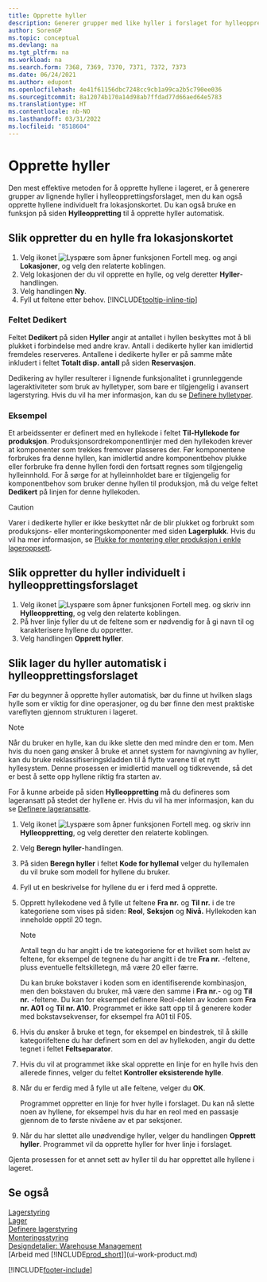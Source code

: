 ```yaml
---
title: Opprette hyller
description: Generer grupper med like hyller i forslaget for hylleoppretting, opprett hyller enkeltvis på lokasjonskortet eller automatisk i forslaget for hylleoppretting.
author: SorenGP
ms.topic: conceptual
ms.devlang: na
ms.tgt_pltfrm: na
ms.workload: na
ms.search.form: 7368, 7369, 7370, 7371, 7372, 7373
ms.date: 06/24/2021
ms.author: edupont
ms.openlocfilehash: 4e41f61156dbc7248cc9cb1a99ca2b5c790ee036
ms.sourcegitcommit: 8a12074b170a14d98ab7ffdad77d66aed64e5783
ms.translationtype: HT
ms.contentlocale: nb-NO
ms.lasthandoff: 03/31/2022
ms.locfileid: "8518604"
---
```

# <a name="create-bins"></a>Opprette hyller

Den mest effektive metoden for å opprette hyllene i lageret, er å generere grupper av lignende hyller i hylleopprettingsforslaget, men du kan også opprette hyllene individuelt fra lokasjonskortet. Du kan også bruke en funksjon på siden **Hylleoppretting** til å opprette hyller automatisk.  

## <a name="to-create-a-bin-from-the-location-card"></a>Slik oppretter du en hylle fra lokasjonskortet

1.  Velg ikonet ![Lyspære som åpner funksjonen Fortell meg.](media/ui-search/search_small.png "Fortell hva du vil gjøre") og angi **Lokasjoner**, og velg den relaterte koblingen.  
2.  Velg lokasjonen der du vil opprette en hylle, og velg deretter **Hyller**-handlingen.  
3. Velg handlingen **Ny**.
4. Fyll ut feltene etter behov. [!INCLUDE[tooltip-inline-tip](includes/tooltip-inline-tip_md.md)]

### <a name="the-dedicated-field"></a>Feltet Dedikert

Feltet **Dedikert** på siden **Hyller** angir at antallet i hyllen beskyttes mot å bli plukket i forbindelse med andre krav. Antall i dedikerte hyller kan imidlertid fremdeles reserveres. Antallene i dedikerte hyller er på samme måte inkludert i feltet **Totalt disp. antall** på siden **Reservasjon**.

Dedikering av hyller resulterer i lignende funksjonalitet i grunnleggende lageraktiviteter som bruk av hylletyper, som bare er tilgjengelig i avansert lagerstyring. Hvis du vil ha mer informasjon, kan du se [Definere hylletyper](warehouse-how-to-set-up-bin-types.md).

### <a name="example"></a>Eksempel

Et arbeidssenter er definert med en hyllekode i feltet **Til-Hyllekode for produksjon**. Produksjonsordrekomponentlinjer med den hyllekoden krever at komponenter som trekkes fremover plasseres der. Før komponentene forbrukes fra denne hyllen, kan imidlertid andre komponentbehov plukke eller forbruke fra denne hyllen fordi den fortsatt regnes som tilgjengelig hylleinnhold. For å sørge for at hylleinnholdet bare er tilgjengelig for komponentbehov som bruker denne hyllen til produksjon, må du velge feltet **Dedikert** på linjen for denne hyllekoden.

> [!Caution]
> Varer i dedikerte hyller er ikke beskyttet når de blir plukket og forbrukt som produksjons- eller monteringskomponenter med siden **Lagerplukk**. Hvis du vil ha mer informasjon, se [Plukke for montering eller produksjon i enkle lageroppsett](warehouse-how-to-pick-for-production.md).

## <a name="to-create-bins-individually-in-the-bin-creation-worksheet"></a>Slik oppretter du hyller individuelt i hylleopprettingsforslaget

1.  Velg ikonet ![Lyspære som åpner funksjonen Fortell meg.](media/ui-search/search_small.png "Fortell hva du vil gjøre") og skriv inn **Hylleoppretting**, og velg den relaterte koblingen.  
2.  På hver linje fyller du ut de feltene som er nødvendig for å gi navn til og karakterisere hyllene du oppretter.  
3.  Velg handlingen **Opprett hyller**.  

## <a name="to-make-bins-automatically-in-the-bin-creation-worksheet"></a>Slik lager du hyller automatisk i hylleopprettingsforslaget

Før du begynner å opprette hyller automatisk, bør du finne ut hvilken slags hylle som er viktig for dine operasjoner, og du bør finne den mest praktiske vareflyten gjennom strukturen i lageret.  

> [!NOTE]  
> Når du bruker en hylle, kan du ikke slette den med mindre den er tom. Men hvis du noen gang ønsker å bruke et annet system for navngivning av hyller, kan du bruke reklassifiseringskladden til å flytte varene til et nytt hyllesystem. Denne prosessen er imidlertid manuell og tidkrevende, så det er best å sette opp hyllene riktig fra starten av.  

For å kunne arbeide på siden **Hylleoppretting** må du defineres som lageransatt på stedet der hyllene er. Hvis du vil ha mer informasjon, kan du se [Definere lageransatte](warehouse-how-to-set-up-warehouse-employees.md).    

1.  Velg ikonet ![Lyspære som åpner funksjonen Fortell meg.](media/ui-search/search_small.png "Fortell hva du vil gjøre") og skriv inn **Hylleoppretting**, og velg deretter den relaterte koblingen.  
2.  Velg **Beregn hyller**-handlingen.
3. På siden **Beregn hyller** i feltet **Kode for hyllemal** velger du hyllemalen du vil bruke som modell for hyllene du bruker.
4.  Fyll ut en beskrivelse for hyllene du er i ferd med å opprette.  
5.  Opprett hyllekodene ved å fylle ut feltene **Fra nr.** og **Til nr.** i de tre kategoriene som vises på siden: **Reol**, **Seksjon** og **Nivå.** Hyllekoden kan inneholde opptil 20 tegn.  

    > [!NOTE]  
    >  Antall tegn du har angitt i de tre kategoriene for et hvilket som helst av feltene, for eksempel de tegnene du har angitt i de tre **Fra nr.** -feltene, pluss eventuelle feltskilletegn, må være 20 eller færre.  

     Du kan bruke bokstaver i koden som en identifiserende kombinasjon, men den bokstaven du bruker, må være den samme i **Fra nr.**- og og **Til nr.** -feltene. Du kan for eksempel definere Reol-delen av koden som **Fra nr. A01** og **Til nr. A10**. Programmet er ikke satt opp til å generere koder med bokstavsekvenser, for eksempel fra A01 til F05.  

6.  Hvis du ønsker å bruke et tegn, for eksempel en bindestrek, til å skille kategorifeltene du har definert som en del av hyllekoden, angir du dette tegnet i feltet **Feltseparator**.  
7.  Hvis du vil at programmet ikke skal opprette en linje for en hylle hvis den allerede finnes, velger du feltet **Kontroller eksisterende hylle**.  
8. Når du er ferdig med å fylle ut alle feltene, velger du **OK**.

    Programmet oppretter en linje for hver hylle i forslaget. Du kan nå slette noen av hyllene, for eksempel hvis du har en reol med en passasje gjennom de to første nivåene av et par seksjoner.  

9. Når du har slettet alle unødvendige hyller, velger du handlingen **Opprett hyller**. Programmet vil da opprette hyller for hver linje i forslaget.  

Gjenta prosessen for et annet sett av hyller til du har opprettet alle hyllene i lageret.  

## <a name="see-also"></a>Se også

[Lagerstyring](warehouse-manage-warehouse.md)  
[Lager](inventory-manage-inventory.md)  
[Definere lagerstyring](warehouse-setup-warehouse.md)     
[Monteringsstyring](assembly-assemble-items.md)    
[Designdetaljer: Warehouse Management](design-details-warehouse-management.md)  
[Arbeid med [!INCLUDE[prod_short](includes/prod_short.md)]](ui-work-product.md)


[!INCLUDE[footer-include](includes/footer-banner.md)]